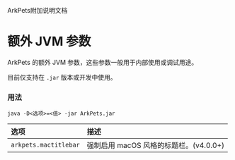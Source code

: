 ArkPets附加说明文档
# 额外 JVM 参数

ArkPets 的额外 JVM 参数，这些参数一般用于内部使用或调试用途。

目前仅支持在 `.jar` 版本或开发中使用。

### 用法
```
java -D<选项>=<值> -jar ArkPets.jar
```
| 选项                    | 描述                          |
|:----------------------|:----------------------------|
| `arkpets.mactitlebar` | 强制启用 macOS 风格的标题栏。(v4.0.0+) |